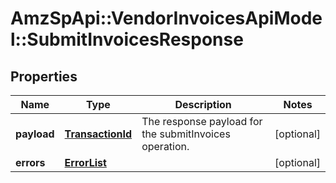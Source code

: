 # AmzSpApi::VendorInvoicesApiModel::SubmitInvoicesResponse

## Properties
Name | Type | Description | Notes
------------ | ------------- | ------------- | -------------
**payload** | [**TransactionId**](TransactionId.md) | The response payload for the submitInvoices operation. | [optional] 
**errors** | [**ErrorList**](ErrorList.md) |  | [optional] 


